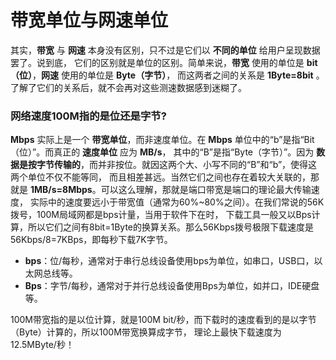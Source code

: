 带宽单位与网速单位
===========================================
其实，**带宽** 与 **网速** 本身没有区别，只不过是它们以 **不同的单位** 给用户呈现数据罢了。说到底，
它们的区别就是单位的区别。简单来说，**带宽** 使用的单位是 **bit（位）**，**网速** 使用的单位是 **Byte（字节）**，
而这两者之间的关系是 **1Byte=8bit** 。了解了它们的关系后，就不会再对这些测速数据感到迷糊了。

### 网络速度100M指的是位还是字节?
**Mbps** 实际上是一个 **带宽单位**，而非速度单位。在 **Mbps** 单位中的“b”是指“Bit（位）”。而真正的 **速度单位** 应为 **MB/s**，
其中的“B”是指“Byte（字节）”。因为 **数据是按字节传输的**，而并非按位。就因这两个大、小写不同的“B”和“b”，使得这两个单位不仅不能等同，
而且相差甚远。当然它们之间也存在着较大关联的，那就是 **1MB/s=8Mbps**。可以这么理解，那就是端口带宽是端口的理论最大传输速度，
实际中的速度要远小于带宽值（通常为60%~80%之间）。在我们常说的56K拨号，100M局域网都是bps计量，当用于软件下在时，
下载工具一般又以Bps计算，所以它们之间有8bit=1Byte的换算关系。那么56Kbps拨号极限下载速度是56Kbps/8=7KBps，即每秒下载7K字节。

+ **bps**：位/每秒，通常对于串行总线设备使用bps为单位，如串口，USB口，以太网总线等。
+ **Bps**：字节/每秒，通常对于并行总线设备使用Bps为单位，如并口，IDE硬盘等。

100M带宽指的是以位计算，就是100M bit/秒，而下载时的速度看到的是以字节（Byte）计算的，所以100M带宽换算成字节，
理论上最快下载速度为12.5MByte/秒！
